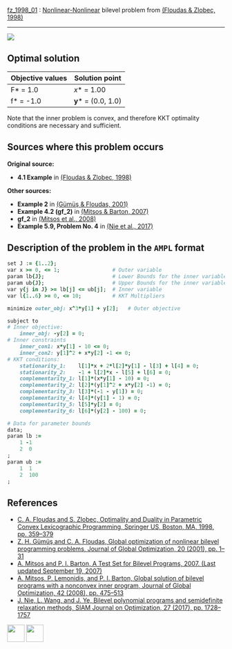 [fz_1998_01](/BASBLib/NLP-NLP/fz_1998_01) : [Nonlinear-Nonlinear](/BASBLib/NLP-NLP-problems) bilevel problem from [(Floudas & Zlobec, 1998)][Floudas & Zlobec, 1998]

---

![](/BASBLib/images/fz_1998_01_eq.jpg)

## Optimal solution

Objective values   | Solution point          |
------------------ | ----------------------- |
F* = 1.0           | _x_* = 1.00             |
f* = -1.0          | __y__* = (0.0, 1.0)     |

Note that the inner problem is convex, and therefore KKT optimality conditions are necessary and sufficient.

## Sources where this problem occurs

__Original source:__

 - __4.1 Example__ in [(Floudas & Zlobec, 1998)][Floudas & Zlobec, 1998]

__Other sources:__

 - __Example 2__ in [(Gümüş & Floudas, 2001)][Gümüş & Floudas, 2001]
 - __Example 4.2 (gf\_2)__ in [(Mitsos & Barton, 2007)][Mitsos & Barton, 2007]
 - __gf\_2__ in [(Mitsos et al., 2008)][Mitsos et al., 2008]
 - __Example 5.9, Problem No. 4__ in [(Nie et al., 2017)][Nie et al., 2017]

## Description of the problem in the `AMPL` format

```ruby
set J := {1..2};
var x >= 0, <= 1;                 # Outer variable
param lb{J};                      # Lower Bounds for the inner variable
param ub{J};                      # Upper Bounds for the inner variable
var y{j in J} >= lb[j] <= ub[j];  # Inner variable
var l{1..6} >= 0, <= 10;          # KKT Multipliers

minimize outer_obj: x^3*y[1] + y[2];   # Outer objective

subject to
# Inner objective:
    inner_obj: -y[2] = 0;
# Inner constraints
    inner_con1: x*y[1] - 10 <= 0;
    inner_con2: y[1]^2 + x*y[2] -1 <= 0;
# KKT conditions:
    stationarity_1:    l[1]*x + 2*l[2]*y[1] - l[3] + l[4] = 0;
    stationarity_2:    -1 + l[2]*x - l[5] + l[6] = 0;
    complementarity_1: l[1]*(x*y[1] - 10) = 0;
    complementarity_2: l[2]*(y[1]^2 + x*y[2] -1) = 0;
    complementarity_3: l[3]*(-1 - y[1]) = 0;
    complementarity_4: l[4]*(y[1] - 1) = 0;
    complementarity_5: l[5]*y[2] = 0;
    complementarity_6: l[6]*(y[2] - 100) = 0;

# Data for parameter bounds
data;
param lb :=
    1 -1
    2  0
;
param ub :=
    1  1
    2  100
;
```

##  References

 - [C. A. Floudas and S. Zlobec, Optimality and Duality in Parametric Convex Lexicographic Programming, Springer US, Boston, MA, 1998, pp. 359–379](https://doi.org/10.1007/978-1-4613-0307-7_16)
 - [Z. H. Gümüş and C. A. Floudas, Global optimization of nonlinear bilevel programming problems, Journal of Global Optimization, 20 (2001), pp. 1–31](https://doi.org/10.1023/A:1011268113791)
 - [A. Mitsos and P. I. Barton, A Test Set for Bilevel Programs, 2007. (Last updated September 19, 2007)](https://www.researchgate.net/publication/228455291_A_test_set_for_bilevel_programs)
 - [A. Mitsos, P. Lemonidis, and P. I. Barton, Global solution of bilevel programs with a nonconvex inner program, Journal of Global Optimization, 42 (2008), pp. 475–513](https://doi.org/10.1007/s10898-007-9260-z)
 - [J. Nie, L. Wang, and J. Ye, Bilevel polynomial programs and semidefinite relaxation methods, SIAM Journal on Optimization, 27 (2017), pp. 1728–1757](https://doi.org/10.1137/15M1052172)

[<img src="http://www.interupgrade.com/images/pfeil-backbutton.png" width="40" height="40">](/BASBLib/NLP-NLP-problems "Back to summary of NLP-NLP bilevel problems")
[<img src="https://cdn1.iconfinder.com/data/icons/MetroStation-PNG/128/MB__home.png" width="40" height="40">](/BASBLib/index "Back to homepage")

[Floudas & Zlobec, 1998]: https://doi.org/10.1007/978-1-4613-0307-7_16
[Gümüş & Floudas, 2001]: https://doi.org/10.1023/A:1011268113791
[Mitsos & Barton, 2007]: https://www.researchgate.net/publication/228455291_A_test_set_for_bilevel_programs
[Mitsos et al., 2008]: https://doi.org/10.1007/s10898-007-9260-z
[Nie et al., 2017]: https://doi.org/10.1137/15M1052172
